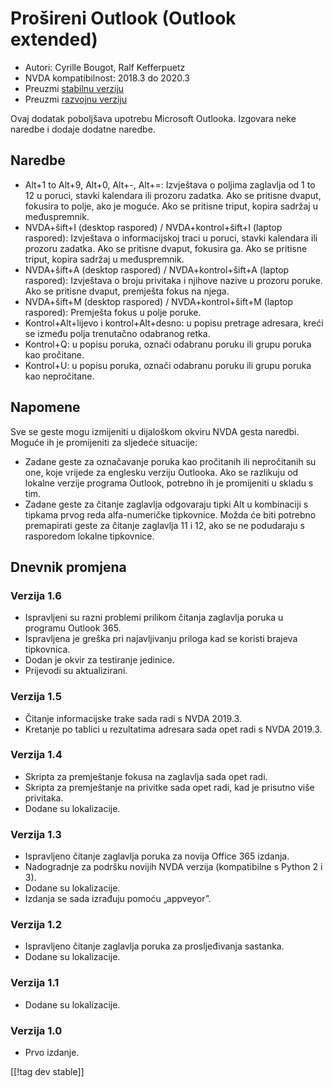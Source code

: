 # Prošireni Outlook (Outlook extended) #

* Autori: Cyrille Bougot, Ralf Kefferpuetz
* NVDA kompatibilnost: 2018.3 do 2020.3
* Preuzmi [stabilnu verziju][1]
* Preuzmi [razvojnu verziju][2]

Ovaj dodatak poboljšava upotrebu Microsoft Outlooka. Izgovara neke naredbe i
dodaje dodatne naredbe.

## Naredbe

* Alt+1 to Alt+9, Alt+0, Alt+-, Alt+=: Izvještava o poljima zaglavlja od 1
  to 12 u poruci, stavki kalendara ili prozoru zadatka. Ako se pritisne
  dvaput, fokusira to polje, ako je moguće. Ako se pritisne triput, kopira
  sadržaj u međuspremnik.
* NVDA+šift+I (desktop raspored) / NVDA+kontrol+šift+I (laptop raspored):
  Izvještava o informacijskoj traci u poruci, stavki kalendara ili prozoru
  zadatka. Ako se pritisne dvaput, fokusira ga. Ako se pritisne triput,
  kopira sadržaj u međuspremnik.
* NVDA+šift+A (desktop raspored) / NVDA+kontrol+šift+A (laptop raspored):
  Izvještava o broju privitaka i njihove nazive u prozoru poruke. Ako se
  pritisne dvaput, premješta fokus na njega.
* NVDA+šift+M (desktop raspored) / NVDA+kontrol+šift+M (laptop raspored):
  Premješta fokus u polje poruke.
* Kontrol+Alt+lijevo i kontrol+Alt+desno: u popisu pretrage adresara, kreći
  se između polja trenutačno odabranog retka.
* Kontrol+Q: u popisu poruka, označi odabranu poruku ili grupu poruka kao
  pročitane.
* Kontrol+U: u popisu poruka, označi odabranu poruku ili grupu poruka kao
  nepročitane.

## Napomene

Sve se geste mogu izmijeniti u dijaloškom okviru NVDA gesta naredbi. Moguće
ih je promijeniti za sljedeće situacije:

* Zadane geste za označavanje poruka kao pročitanih ili nepročitanih su one,
  koje vrijede za englesku verziju Outlooka. Ako se razlikuju od lokalne
  verzije programa Outlook, potrebno ih je promijeniti u skladu s tim.
* Zadane geste za čitanje zaglavlja odgovaraju tipki Alt u kombinaciji s
  tipkama prvog reda alfa-numeričke tipkovnice. Možda će biti potrebno
  premapirati geste za čitanje zaglavlja 11 i 12, ako se ne podudaraju s
  rasporedom lokalne tipkovnice.

## Dnevnik promjena

### Verzija 1.6

* Ispravljeni su razni problemi prilikom čitanja zaglavlja poruka u programu
  Outlook 365.
* Ispravljena je greška pri najavljivanju priloga kad se koristi brajeva
  tipkovnica.
* Dodan je okvir za testiranje jedinice.
* Prijevodi su aktualizirani.

### Verzija 1.5

* Čitanje informacijske trake sada radi s NVDA 2019.3.
* Kretanje po tablici u rezultatima adresara sada opet radi s NVDA 2019.3.

### Verzija 1.4

* Skripta za premještanje fokusa na zaglavlja sada opet radi.
* Skripta za premještanje na privitke sada opet radi, kad je prisutno više
  privitaka.
* Dodane su lokalizacije.

### Verzija 1.3

* Ispravljeno čitanje zaglavlja poruka za novija Office 365 izdanja.
* Nadogradnje za podršku novijih NVDA verzija (kompatibilne s Python 2 i 3).
* Dodane su lokalizacije.
* Izdanja se sada izrađuju pomoću „appveyor”.

### Verzija 1.2

* Ispravljeno čitanje zaglavlja poruka za prosljeđivanja sastanka.
* Dodane su lokalizacije.

### Verzija 1.1

* Dodane su lokalizacije.

### Verzija 1.0

* Prvo izdanje.

[[!tag dev stable]]

[1]: https://addons.nvda-project.org/files/get.php?file=outlookextended

[2]: https://addons.nvda-project.org/files/get.php?file=outlookextended-dev
